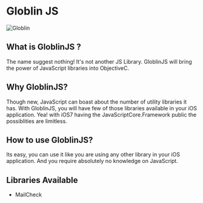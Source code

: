# Globlin JS

![Globlin](http://upload.wikimedia.org/wikipedia/commons/7/7f/Kobold_artlibre_jnl.jpg)

## What is GloblinJS ?

The name suggest nothing! It's not another JS Library. GloblinJS will bring the power of JavaScript libraries into ObjectiveC.

## Why GloblinJS?

Though new, JavaScript can boast about the number of utility libraries it has. With GloblinJS, you will have few of those libraries available in your iOS application. Yea! with iOS7 having the JavaScriptCore.Framework public the possiblities are limitless.

## How to use GloblinJS?

Its easy, you can use it like you are using any other library in your iOS application. And you require absolutely no knowledge on JavaScript.

## Libraries Available

- MailCheck